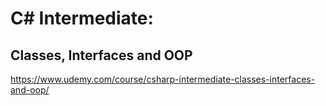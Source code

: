 # C# Intermediate:

## Classes, Interfaces and OOP

https://www.udemy.com/course/csharp-intermediate-classes-interfaces-and-oop/
